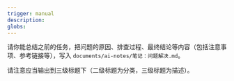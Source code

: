 ```yaml
---
trigger: manual
description: 
globs: 
---
```


请你能总结之前的任务，把问题的原因、排查过程、最终结论等内容（包括注意事项、参考链接等），写入 `documents/ai-notes/笔记：问题解决.md`。

请注意应当输出到三级标题下（二级标题为分类，三级标题为描述）。